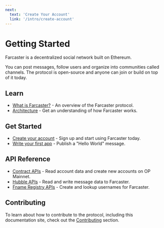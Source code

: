 ```yaml
---
next:
  text: 'Create Your Account'
  link: '/intro/create-account'
---
```


# Getting Started

Farcaster is a decentralized social network built on Ethereum.

You can post messages, follow users and organize into communities called channels. The protocol is open-source and
anyone can join or build on top of it today.

## Learn

- [What is Farcaster?](./learn/what-is-farcaster/overview.md) - An overview of the Farcaster protocol.
- [Architecture](./learn/architecture/overview.md) - Get an understanding of how Farcaster works.

## Get Started

- [Create your account](./intro/create-account.md) - Sign up and start using Farcaster today.
- [Write your first app](./developers/index.md) - Publish a "Hello World" message.

## API Reference

- [Contract APIs](./reference/contracts/) - Read account data and create new accounts on OP Mainnet.
- [Hubble APIs](./reference/hubble/architecture.md) - Read and write message data to Farcaster.
- [Fname Registry APIs](./reference/fname/api.md) - Create and lookup usernames for Farcaster.

## Contributing

To learn about how to contribute to the protocol, including this documentation site, check out
the [Contributing](./learn/contributing/overview.md) section.
